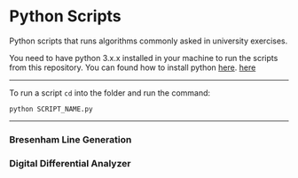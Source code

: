 # Python Scripts

Python scripts that runs algorithms commonly asked in university exercises.

You need to have python 3.x.x installed in your machine to run the scripts from this repository. You can found how to install python [here](https://www.python.org).
<a href="https://www.python.org" target="_blank">here</a>

---

To run a script `cd` into the folder and run the command:

`python SCRIPT_NAME.py`

---

### Bresenham Line Generation

### Digital Differential Analyzer
